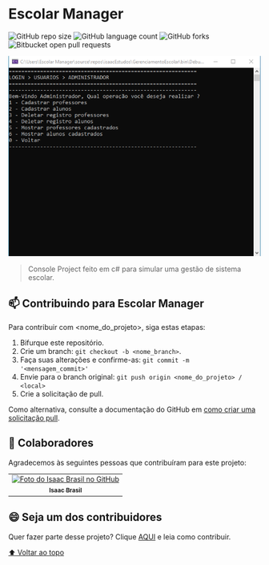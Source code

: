 # Escolar Manager

<!---Esses são exemplos. Veja https://shields.io para outras pessoas ou para personalizar este conjunto de escudos. Você pode querer incluir dependências, status do projeto e informações de licença aqui--->

![GitHub repo size](https://img.shields.io/github/repo-size/Isaac-Brasil-EM/Escolar-manager?style=for-the-badge)
![GitHub language count](https://img.shields.io/github/languages/count/Isaac-Brasil-EM/Escolar-manager?style=for-the-badge)
![GitHub forks](https://img.shields.io/github/forks/Isaac-Brasil-EM/Escolar-manager?style=for-the-badge)
![Bitbucket open pull requests](https://img.shields.io/bitbucket/pr-raw/Isaac-Brasil-EM/Escolar-manager?style=for-the-badge)

<img src="escolar-manager-console.png" alt="exemplo imagem">

> Console Project feito em c# para simular uma gestão de sistema escolar.

## 📫 Contribuindo para Escolar Manager
<!---Se o seu README for longo ou se você tiver algum processo ou etapas específicas que deseja que os contribuidores sigam, considere a criação de um arquivo CONTRIBUTING.md separado--->
Para contribuir com <nome_do_projeto>, siga estas etapas:

1. Bifurque este repositório.
2. Crie um branch: `git checkout -b <nome_branch>`.
3. Faça suas alterações e confirme-as: `git commit -m '<mensagem_commit>'`
4. Envie para o branch original: `git push origin <nome_do_projeto> / <local>`
5. Crie a solicitação de pull.

Como alternativa, consulte a documentação do GitHub em [como criar uma solicitação pull](https://help.github.com/en/github/collaborating-with-issues-and-pull-requests/creating-a-pull-request).

## 🤝 Colaboradores

Agradecemos às seguintes pessoas que contribuíram para este projeto:

<table>
  <tr>
    <td align="center">
      <a href="#">
        <img src="https://avatars.githubusercontent.com/u/114941431?v=4" width="100px;" alt="Foto do Isaac Brasil no GitHub"/><br>
        <sub>
          <b>Isaac Brasil</b>
        </sub>
      </a>
    </td>
  </tr>
</table>


## 😄 Seja um dos contribuidores<br>

Quer fazer parte desse projeto? Clique [AQUI](CONTRIBUTING.md) e leia como contribuir.

[⬆ Voltar ao topo](#escolar-manager)<br>
